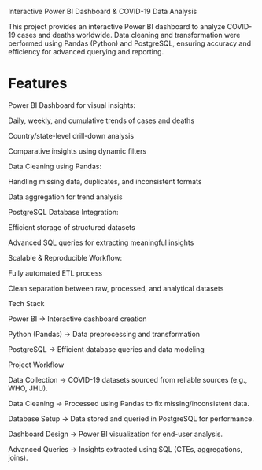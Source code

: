 Interactive Power BI Dashboard & COVID-19 Data Analysis

This project provides an interactive Power BI dashboard to analyze COVID-19 cases and deaths worldwide. Data cleaning and transformation were performed using Pandas (Python) and PostgreSQL, ensuring accuracy and efficiency for advanced querying and reporting.

# Features

Power BI Dashboard for visual insights:

Daily, weekly, and cumulative trends of cases and deaths

Country/state-level drill-down analysis

Comparative insights using dynamic filters

Data Cleaning using Pandas:

Handling missing data, duplicates, and inconsistent formats

Data aggregation for trend analysis

PostgreSQL Database Integration:

Efficient storage of structured datasets

Advanced SQL queries for extracting meaningful insights

Scalable & Reproducible Workflow:

Fully automated ETL process

Clean separation between raw, processed, and analytical datasets

Tech Stack

Power BI → Interactive dashboard creation

Python (Pandas) → Data preprocessing and transformation

PostgreSQL → Efficient database queries and data modeling

Project Workflow

Data Collection → COVID-19 datasets sourced from reliable sources (e.g., WHO, JHU).

Data Cleaning → Processed using Pandas to fix missing/inconsistent data.

Database Setup → Data stored and queried in PostgreSQL for performance.

Dashboard Design → Power BI visualization for end-user analysis.

Advanced Queries → Insights extracted using SQL (CTEs, aggregations, joins).
